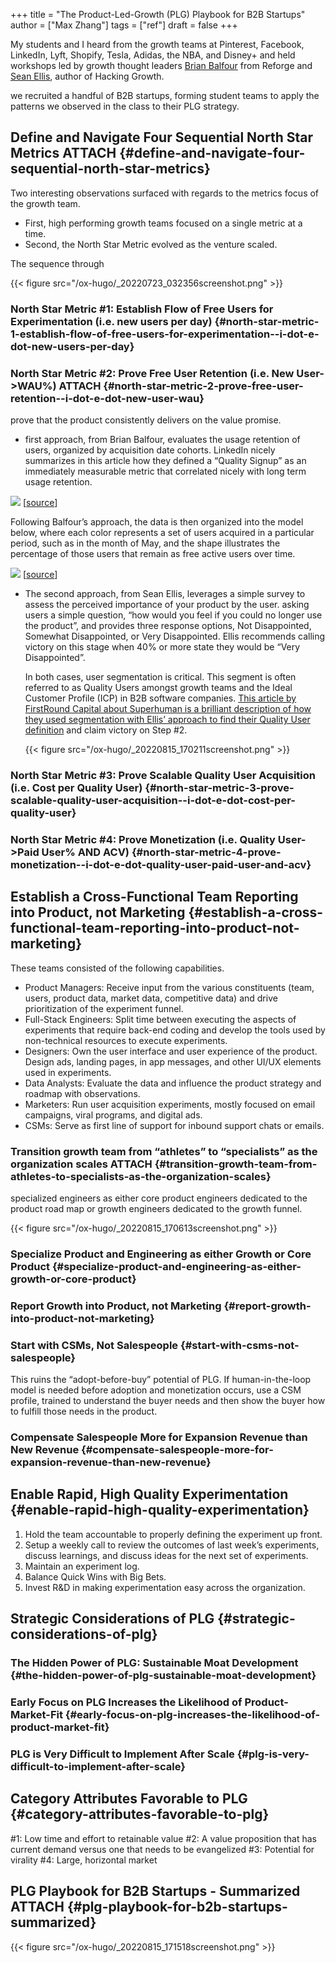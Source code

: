 +++
title = "The Product-Led-Growth (PLG) Playbook for B2B Startups"
author = ["Max Zhang"]
tags = ["ref"]
draft = false
+++

My students and I heard from the growth teams at Pinterest, Facebook, LinkedIn, Lyft, Shopify, Tesla, Adidas, the NBA, and Disney+ and held workshops led by growth thought leaders [Brian Balfour](https://www.linkedin.com/in/bbalfour/) from Reforge and [Sean Ellis](https://www.linkedin.com/in/seanellis/), author of Hacking Growth.

we recruited a handful of B2B startups, forming student teams to apply the patterns we observed in the class to their PLG strategy.


## Define and Navigate Four Sequential North Star Metrics <span class="tag"><span class="ATTACH">ATTACH</span></span> {#define-and-navigate-four-sequential-north-star-metrics}

Two interesting observations surfaced with regards to the metrics focus of the growth team.

-   First, high performing growth teams focused on a single metric at a time.
-   Second, the North Star Metric evolved as the venture scaled.

The sequence through

{{< figure src="/ox-hugo/_20220723_032356screenshot.png" >}}


### North Star Metric #1: Establish Flow of Free Users for Experimentation (i.e. new users per day) {#north-star-metric-1-establish-flow-of-free-users-for-experimentation--i-dot-e-dot-new-users-per-day}


### North Star Metric #2: Prove Free User Retention (i.e. New User-&gt;WAU%) <span class="tag"><span class="ATTACH">ATTACH</span></span> {#north-star-metric-2-prove-free-user-retention--i-dot-e-dot-new-user-wau}

prove that the product consistently delivers on the value promise.

-   first approach, from Brian Balfour, evaluates the usage retention of users, organized by acquisition date cohorts.
    LinkedIn nicely summarizes in this article how they defined a “Quality Signup” as an immediately measurable metric that correlated nicely with long term usage retention.

![](/ox-hugo/_20220815_165746screenshot.png)
[[source](https://engineering.linkedin.com/blog/2017/06/the-science-of-quality-growth)]

Following Balfour’s approach, the data is then organized into the model below, where each color represents a set of users acquired in a particular period, such as in the month of May, and the shape illustrates the percentage of those users that remain as free active users over time.

![](/ox-hugo/_20220723_032936screenshot.png)
[[source](https://www.slideshare.net/tractionconf/the-holy-grail-of-traction-brian-balfour-hubspot)]

-   The second approach, from Sean Ellis, leverages a simple survey to assess the perceived importance of your product by the user.
    asking users a simple question, “how would you feel if you could no longer use the product”, and provides three response options, Not Disappointed, Somewhat Disappointed, or Very Disappointed. Ellis recommends calling victory on this stage when 40% or more state they would be “Very Disappointed”.

    In both cases, user segmentation is critical.
    This segment is often referred to as Quality Users amongst growth teams and the Ideal Customer Profile (ICP) in B2B software companies. [This article by FirstRound Capital about Superhuman is a brilliant description of how they used segmentation with Ellis’ approach to find their Quality User definition](https://review.firstround.com/how-superhuman-built-an-engine-to-find-product-market-fit) and claim victory on Step #2.

    {{< figure src="/ox-hugo/_20220815_170211screenshot.png" >}}


### North Star Metric #3: Prove Scalable Quality User Acquisition (i.e. Cost per Quality User) {#north-star-metric-3-prove-scalable-quality-user-acquisition--i-dot-e-dot-cost-per-quality-user}


### North Star Metric #4: Prove Monetization (i.e. Quality User-&gt;Paid User% AND ACV) {#north-star-metric-4-prove-monetization--i-dot-e-dot-quality-user-paid-user-and-acv}


## Establish a Cross-Functional Team Reporting into Product, not Marketing {#establish-a-cross-functional-team-reporting-into-product-not-marketing}

These teams consisted of the following capabilities.

-   Product Managers: Receive input from the various constituents (team, users, product data, market data, competitive data) and drive prioritization of the experiment funnel.
-   Full-Stack Engineers: Split time between executing the aspects of experiments that require back-end coding and develop the tools used by non-technical resources to execute experiments.
-   Designers: Own the user interface and user experience of the product. Design ads, landing pages, in app messages, and other UI/UX elements used in experiments.
-   Data Analysts: Evaluate the data and influence the product strategy and roadmap with observations.
-   Marketers: Run user acquisition experiments, mostly focused on email campaigns, viral programs, and digital ads.
-   CSMs: Serve as first line of support for inbound support chats or emails.


### Transition growth team from “athletes” to “specialists” as the organization scales <span class="tag"><span class="ATTACH">ATTACH</span></span> {#transition-growth-team-from-athletes-to-specialists-as-the-organization-scales}

specialized engineers as either core product engineers dedicated to the product road map or growth engineers dedicated to the growth funnel.

{{< figure src="/ox-hugo/_20220815_170613screenshot.png" >}}


### Specialize Product and Engineering as either Growth or Core Product {#specialize-product-and-engineering-as-either-growth-or-core-product}


### Report Growth into Product, not Marketing {#report-growth-into-product-not-marketing}


### Start with CSMs, Not Salespeople {#start-with-csms-not-salespeople}

This ruins the “adopt-before-buy” potential of PLG. If human-in-the-loop model is needed before adoption and monetization occurs, use a CSM profile, trained to understand the buyer needs and then show the buyer how to fulfill those needs in the product.


### Compensate Salespeople More for Expansion Revenue than New Revenue {#compensate-salespeople-more-for-expansion-revenue-than-new-revenue}


## Enable Rapid, High Quality Experimentation {#enable-rapid-high-quality-experimentation}

1.  Hold the team accountable to properly defining the experiment up front.
2.  Setup a weekly call to review the outcomes of last week’s experiments, discuss learnings, and discuss ideas for the next set of experiments.
3.  Maintain an experiment log.
4.  Balance Quick Wins with Big Bets.
5.  Invest R&amp;D in making experimentation easy across the organization.


## Strategic Considerations of PLG {#strategic-considerations-of-plg}


### The Hidden Power of PLG: Sustainable Moat Development {#the-hidden-power-of-plg-sustainable-moat-development}


### Early Focus on PLG Increases the Likelihood of Product-Market-Fit {#early-focus-on-plg-increases-the-likelihood-of-product-market-fit}


### PLG is Very Difficult to Implement After Scale {#plg-is-very-difficult-to-implement-after-scale}


## Category Attributes Favorable to PLG {#category-attributes-favorable-to-plg}

\#1: Low time and effort to retainable value
\#2: A value proposition that has current demand versus one that needs to be evangelized
\#3: Potential for virality
\#4: Large, horizontal market


## PLG Playbook for B2B Startups - Summarized <span class="tag"><span class="ATTACH">ATTACH</span></span> {#plg-playbook-for-b2b-startups-summarized}

{{< figure src="/ox-hugo/_20220815_171518screenshot.png" >}}
